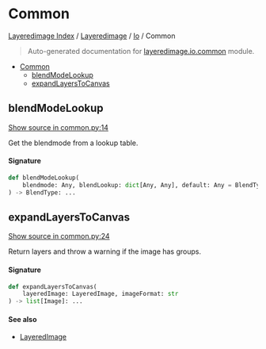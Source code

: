 # Common

[Layeredimage Index](../../README.md#layeredimage-index) / [Layeredimage](../index.md#layeredimage) / [Io](./index.md#io) / Common

> Auto-generated documentation for [layeredimage.io.common](../../../../layeredimage/io/common.py) module.

- [Common](#common)
  - [blendModeLookup](#blendmodelookup)
  - [expandLayersToCanvas](#expandlayerstocanvas)

## blendModeLookup

[Show source in common.py:14](../../../../layeredimage/io/common.py#L14)

Get the blendmode from a lookup table.

#### Signature

```python
def blendModeLookup(
    blendmode: Any, blendLookup: dict[Any, Any], default: Any = BlendType.NORMAL
) -> BlendType: ...
```



## expandLayersToCanvas

[Show source in common.py:24](../../../../layeredimage/io/common.py#L24)

Return layers and throw a warning if the image has groups.

#### Signature

```python
def expandLayersToCanvas(
    layeredImage: LayeredImage, imageFormat: str
) -> list[Image]: ...
```

#### See also

- [LayeredImage](../layeredimage.md#layeredimage)